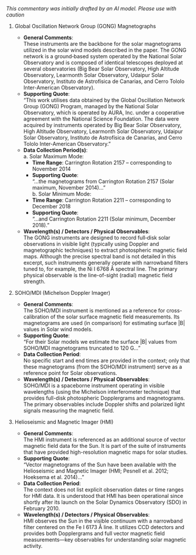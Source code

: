 _This commentary was initially drafted by an AI model. Please use with caution_

1. Global Oscillation Network Group (GONG) Magnetographs  
   - **General Comments**:  
     These instruments are the backbone for the solar magnetograms utilized in the solar wind models described in the paper. The GONG network is a ground‐based system operated by the National Solar Observatory and is composed of identical telescopes deployed at several observatories (Big Bear Solar Observatory, High Altitude Observatory, Learmonth Solar Observatory, Udaipur Solar Observatory, Instituto de Astrofísica de Canarias, and Cerro Tololo Inter-American Observatory).  
   - **Supporting Quote**:  
     “This work utilises data obtained by the Global Oscillation Network Group (GONG) Program, managed by the National Solar Observatory, which is operated by AURA, Inc. under a cooperative agreement with the National Science Foundation. The data were acquired by instruments operated by Big Bear Solar Observatory, High Altitude Observatory, Learmonth Solar Observatory, Udaipur Solar Observatory, Instituto de Astrofísica de Canarias, and Cerro Tololo Inter-American Observatory.”  
   - **Data Collection Period(s)**:  
     a. Solar Maximum Mode:  
        - **Time Range**: Carrington Rotation 2157 – corresponding to November 2014  
        - **Supporting Quote**:  
          “...the magnetograms from Carrington Rotation 2157 (Solar maximum, November 2014)...”  
     b. Solar Minimum Mode:  
        - **Time Range**: Carrington Rotation 2211 – corresponding to December 2018  
        - **Supporting Quote**:  
          “...and Carrington Rotation 2211 (Solar minimum, December 2018).”  
   - **Wavelength(s) / Detectors / Physical Observables**:  
     The GONG instruments are designed to record full‐disk solar observations in visible light (typically using Doppler and magnetographic techniques) to extract photospheric magnetic field maps. Although the precise spectral band is not detailed in this excerpt, such instruments generally operate with narrowband filters tuned to, for example, the Ni I 6768 Å spectral line. The primary physical observable is the line-of-sight (radial) magnetic field strength.

2. SOHO/MDI (Michelson Doppler Imager)  
   - **General Comments**:  
     The SOHO/MDI instrument is mentioned as a reference for cross-calibration of the solar surface magnetic field measurements. Its magnetograms are used (in comparison) for estimating surface |B| values in Solar wind models.  
   - **Supporting Quote**:  
     “For their Solar models we estimate the surface |B| values from SOHO/MDI magnetograms truncated to 120 G…”  
   - **Data Collection Period**:  
     No specific start and end times are provided in the context; only that these magnetograms (from the SOHO/MDI instrument) serve as a reference point for Solar observations.
   - **Wavelength(s) / Detectors / Physical Observables**:  
     SOHO/MDI is a spaceborne instrument operating in visible wavelengths (using the Michelson interferometer technique) that provides full-disk photospheric Dopplergrams and magnetograms. The primary observables include Doppler shifts and polarized light signals measuring the magnetic field.

3. Helioseismic and Magnetic Imager (HMI)  
   - **General Comments**:  
     The HMI instrument is referenced as an additional source of vector magnetic field data for the Sun. It is part of the suite of instruments that have provided high-resolution magnetic maps for solar studies.  
   - **Supporting Quote**:  
     “Vector magnetograms of the Sun have been available with the Helioseismic and Magnetic Imager (HMI; Pesnell et al. 2012; Hoeksema et al. 2014)...”  
   - **Data Collection Period**:  
     The context does not list explicit observation dates or time ranges for HMI data. It is understood that HMI has been operational since shortly after its launch on the Solar Dynamics Observatory (SDO) in February 2010.
   - **Wavelength(s) / Detectors / Physical Observables**:  
     HMI observes the Sun in the visible continuum with a narrowband filter centered on the Fe I 6173 Å line. It utilizes CCD detectors and provides both Dopplergrams and full vector magnetic field measurements—key observables for understanding solar magnetic activity.
